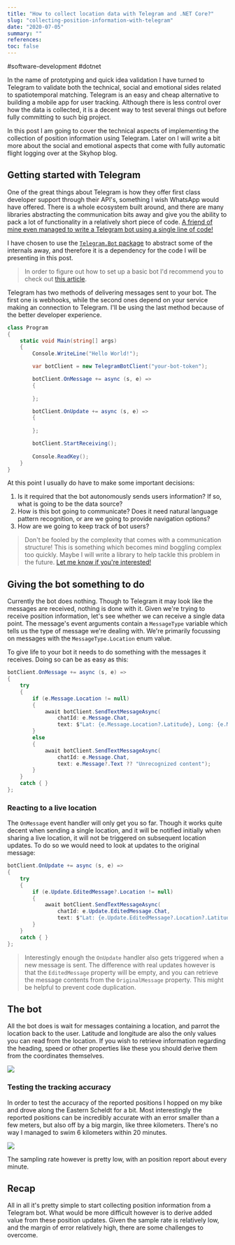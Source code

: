 ```yaml
---
title: "How to collect location data with Telegram and .NET Core?"
slug: "collecting-position-information-with-telegram"
date: "2020-07-05"
summary: ""
references: 
toc: false
---
```


#software-development #dotnet

In the name of prototyping and quick idea validation I have turned to Telegram to validate both the technical, social and emotional sides related to spatiotemporal matching. Telegram is an easy and cheap alternative to building a mobile app for user tracking. Although there is less control over how the data is collected, it is a decent way to test several things out before fully committing to such big project.

In this post I am going to cover the technical aspects of implementing the collection of position information using Telegram. Later on I will write a bit more about the social and emotional aspects that come with fully automatic flight logging over at the Skyhop blog.


## Getting started with Telegram

One of the great things about Telegram is how they offer first class developer support through their API's, something I wish WhatsApp would have offered. There is a whole ecosystem built around, and there are many libraries abstracting the communication bits away and give you the ability to pack a lot of functionality in a relatively short piece of code. [A friend of mine even managed to write a Telegram bot using a single line of code!](https://gist.github.com/jwdb/6e5b4daa360ce0c793dfd48ee765789f)

I have chosen to use the [`Telegram.Bot` package](https://github.com/TelegramBots/Telegram.Bot) to abstract some of the internals away, and therefore it is a dependency for the code I will be presenting in this post.

> In order to figure out how to set up a basic bot I'd recommend you to check out [this article](https://telegrambots.github.io/book/1/quickstart.html).

Telegram has two methods of delivering messages sent to your bot. The first one is webhooks, while the second ones depend on your service making an connection to Telegram. I'll be using the last method because of the better developer experience.

```csharp
class Program
{
    static void Main(string[] args)
    {
        Console.WriteLine("Hello World!");

        var botClient = new TelegramBotClient("your-bot-token");

        botClient.OnMessage += async (s, e) =>
        {
            
        };

        botClient.OnUpdate += async (s, e) =>
        {
            
        };

        botClient.StartReceiving();
        
        Console.ReadKey();
    }
}
```

At this point I usually do have to make some important decisions:

1. Is it required that the bot autonomously sends users information? If so, what is going to be the data source?
2. How is this bot going to communicate? Does it need natural language pattern recognition, or are we going to provide navigation options?
3. How are we going to keep track of bot users?

> Don't be fooled by the complexity that comes with a communication structure! This is something which becomes mind boggling complex too quickly. Maybe I will write a library to help tackle this problem in the future. [Let me know if you're interested!](https://twitter.com/corstianboerman)


## Giving the bot something to do
Currently the bot does nothing. Though to Telegram it may look like the messages are received, nothing is done with it. Given we're trying to receive position information, let's see whether we can receive a single data point. The message's event arguments contain a `MessageType` variable which tells us the type of message we're dealing with. We're primarily focussing on messages with the `MessageType.Location` enum value.

To give life to your bot it needs to do something with the messages it receives. Doing so can be as easy as this:

```csharp
botClient.OnMessage += async (s, e) =>
{
    try
    {
        if (e.Message.Location != null)
        {
            await botClient.SendTextMessageAsync(
                chatId: e.Message.Chat,
                text: $"Lat: {e.Message.Location?.Latitude}, Long: {e.Message.Location?.Longitude}");
        }
        else
        {
            await botClient.SendTextMessageAsync(
                chatId: e.Message.Chat,
                text: e.Message?.Text ?? "Unrecognized content");
        }
    }
    catch { }
};
```

### Reacting to a live location
The `OnMessage` event handler will only get you so far. Though it works quite decent when sending a single location, and it will be notified initially when sharing a live location, it will not be triggered on subsequent location updates. To do so we would need to look at updates to the original message:

```csharp
botClient.OnUpdate += async (s, e) =>
{
    try
    {
        if (e.Update.EditedMessage?.Location != null)
        {
            await botClient.SendTextMessageAsync(
                chatId: e.Update.EditedMessage.Chat,
                text: $"Lat: {e.Update.EditedMessage?.Location?.Latitude}, Long: {e.Update.EditedMessage?.Location?.Longitude}");
        }
    }
    catch { }
};
```

> Interestingly enough the `OnUpdate` handler also gets triggered when a new message is sent. The difference with real updates however is that the `EditedMessage` property will be empty, and you can retrieve the message contents from the `OriginalMessage` property. This might be helpful to prevent code duplication.

## The bot
All the bot does is wait for messages containing a location, and parrot the location back to the user. Latitude and longitude are also the only values you can read from the location. If you wish to retrieve information regarding the heading, speed or other properties like these you should derive them from the coordinates themselves.

![](/uploads/Telegram_bot_chat_8688b34dd8.png)


### Testing the tracking accuracy

In order to test the accuracy of the reported positions I hopped on my bike and drove along the Eastern Scheldt for a bit. Most interestingly the reported positions can be incredibly accurate with an error smaller than a few meters, but also off by a big margin, like three kilometers. There's no way I managed to swim 6 kilometers within 20 minutes.

![](/uploads/Telegram_Tracking_Inconsistencies_70242a5af0.jpg)

The sampling rate however is pretty low, with an position report about every minute.


## Recap

All in all it's pretty simple to start collecting position information from a Telegram bot. What would be more difficult however is to derive added value from these position updates. Given the sample rate is relatively low, and the margin of error relatively high, there are some challenges to overcome.
